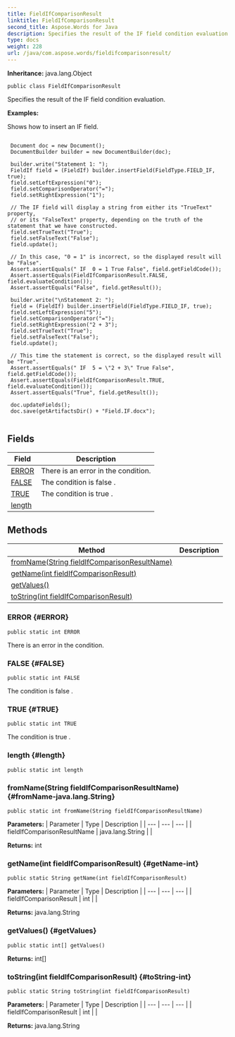 ```yaml
---
title: FieldIfComparisonResult
linktitle: FieldIfComparisonResult
second_title: Aspose.Words for Java
description: Specifies the result of the IF field condition evaluation in Java.
type: docs
weight: 228
url: /java/com.aspose.words/fieldifcomparisonresult/
---
```


**Inheritance:**
java.lang.Object
```
public class FieldIfComparisonResult
```

Specifies the result of the IF field condition evaluation.

 **Examples:** 

Shows how to insert an IF field.

```

 Document doc = new Document();
 DocumentBuilder builder = new DocumentBuilder(doc);

 builder.write("Statement 1: ");
 FieldIf field = (FieldIf) builder.insertField(FieldType.FIELD_IF, true);
 field.setLeftExpression("0");
 field.setComparisonOperator("=");
 field.setRightExpression("1");

 // The IF field will display a string from either its "TrueText" property,
 // or its "FalseText" property, depending on the truth of the statement that we have constructed.
 field.setTrueText("True");
 field.setFalseText("False");
 field.update();

 // In this case, "0 = 1" is incorrect, so the displayed result will be "False".
 Assert.assertEquals(" IF  0 = 1 True False", field.getFieldCode());
 Assert.assertEquals(FieldIfComparisonResult.FALSE, field.evaluateCondition());
 Assert.assertEquals("False", field.getResult());

 builder.write("\nStatement 2: ");
 field = (FieldIf) builder.insertField(FieldType.FIELD_IF, true);
 field.setLeftExpression("5");
 field.setComparisonOperator("=");
 field.setRightExpression("2 + 3");
 field.setTrueText("True");
 field.setFalseText("False");
 field.update();

 // This time the statement is correct, so the displayed result will be "True".
 Assert.assertEquals(" IF  5 = \"2 + 3\" True False", field.getFieldCode());
 Assert.assertEquals(FieldIfComparisonResult.TRUE, field.evaluateCondition());
 Assert.assertEquals("True", field.getResult());

 doc.updateFields();
 doc.save(getArtifactsDir() + "Field.IF.docx");
 
```
## Fields

| Field | Description |
| --- | --- |
| [ERROR](#ERROR) | There is an error in the condition. |
| [FALSE](#FALSE) | The condition is  false . |
| [TRUE](#TRUE) | The condition is  true . |
| [length](#length) |  |
## Methods

| Method | Description |
| --- | --- |
| [fromName(String fieldIfComparisonResultName)](#fromName-java.lang.String) |  |
| [getName(int fieldIfComparisonResult)](#getName-int) |  |
| [getValues()](#getValues) |  |
| [toString(int fieldIfComparisonResult)](#toString-int) |  |
### ERROR {#ERROR}
```
public static int ERROR
```


There is an error in the condition.

### FALSE {#FALSE}
```
public static int FALSE
```


The condition is  false .

### TRUE {#TRUE}
```
public static int TRUE
```


The condition is  true .

### length {#length}
```
public static int length
```


### fromName(String fieldIfComparisonResultName) {#fromName-java.lang.String}
```
public static int fromName(String fieldIfComparisonResultName)
```




**Parameters:**
| Parameter | Type | Description |
| --- | --- | --- |
| fieldIfComparisonResultName | java.lang.String |  |

**Returns:**
int
### getName(int fieldIfComparisonResult) {#getName-int}
```
public static String getName(int fieldIfComparisonResult)
```




**Parameters:**
| Parameter | Type | Description |
| --- | --- | --- |
| fieldIfComparisonResult | int |  |

**Returns:**
java.lang.String
### getValues() {#getValues}
```
public static int[] getValues()
```




**Returns:**
int[]
### toString(int fieldIfComparisonResult) {#toString-int}
```
public static String toString(int fieldIfComparisonResult)
```




**Parameters:**
| Parameter | Type | Description |
| --- | --- | --- |
| fieldIfComparisonResult | int |  |

**Returns:**
java.lang.String

